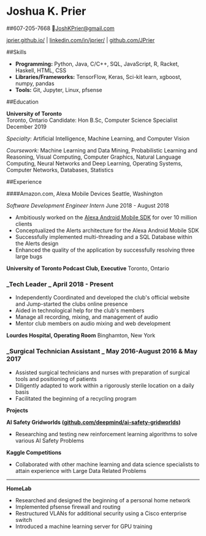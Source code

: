 # Joshua K. Prier                                                                         
##607-205-7668 [JoshKPrier@gmail.com](mailto:JoshKPrier@gmail.com)

[jprier.github.io/](https://jprier.github.io/) | [linkedin.com/in/jprier/](https://www.linkedin.com/in/jprier/) | [github.com/JPrier](https://github.com/JPrier)

##Skills

  - **Programming:** Python, Java, C/C++, SQL, JavaScript, R, Racket, Haskell, HTML, CSS
  - **Libraries/Frameworks:** TensorFlow, Keras, Sci-kit learn, xgboost, numpy, pandas
  - **Tools:** Git, Jupyter, Linux, pfsense

##Education

**University of Toronto**         
Toronto, Ontario
Candidate: Hon B.Sc, Computer Science Specialist
December 2019

_Specialty_: Artificial Intelligence, Machine Learning, and Computer Vision

_Coursework:_  Machine Learning and Data Mining, Probabilistic Learning and Reasoning, Visual Computing, Computer Graphics, Natural Language Computing, Neural Networks and Deep Learning, Operating Systems, Computer Networks, Databases, Statistics

##Experience

####Amazon.com, Alexa Mobile Devices         Seattle, Washington

 *Software Development Engineer Intern*        June 2018 - August 2018

- Ambitiously worked on the [Alexa Android Mobile SDK](https://play.google.com/store/apps/details?id=com.amazon.dee.app) for over 10 million clients
- Conceptualized the Alerts architecture for the Alexa Android Mobile SDK
- Successfully implemented multi-threading and a SQL Database within the Alerts design
- Enhanced the quality of the application by successfully resolving three large bugs

**University of Toronto Podcast Club, Executive**         Toronto, Ontario

### _Tech Leader       _ April 2018 - Present

- Independently Coordinated and developed the club&#39;s official website and Jump-started the clubs online presence
- Aided in technological help for the club&#39;s members
- Manage all recording, mixing, and management of audio
- Mentor club members on audio mixing and web development

**Lourdes Hospital, Operating Room**         Binghamton, New York

### _Surgical Technician Assistant       _ May 2016-August 2016 &amp; May 2017

- Assisted surgical technicians and nurses with preparation of surgical tools and positioning of patients
- Diligently adapted to work within a rigorously sterile location on a daily basis
- Facilitated the beginning of a recycling program

**Projects**

**AI Safety Gridworlds (**[**github.com/deepmind/ai-safety-gridworlds**](https://github.com/deepmind/ai-safety-gridworlds)**)**

- Researching and testing new reinforcement learning algorithms to solve various AI Safety Problems

**Kaggle Competitions**

- Collaborated with other machine learning and data science specialists to attain experience with Large Data Related Problems

**       **

**HomeLab**

- Researched and designed the beginning of a personal home network
- Implemented pfsense firewall and routing
- Restructured VLANs for additional security using a Cisco enterprise switch
- Introduced a machine learning server for GPU training